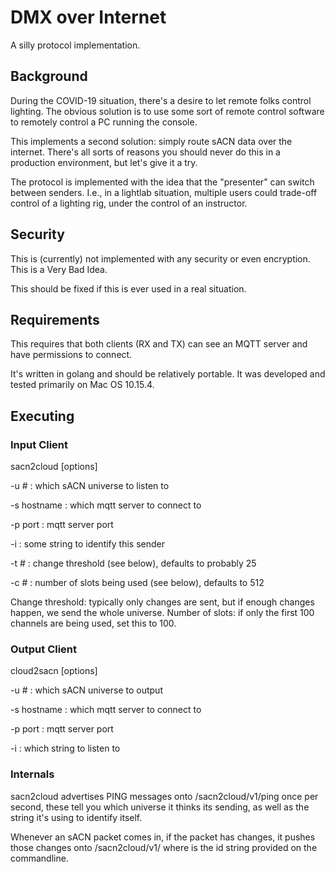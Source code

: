 # DMX over Internet

A silly protocol implementation.

## Background

During the COVID-19 situation, there's a desire to let remote folks control lighting.  The obvious solution is to use some sort of remote control software to remotely control a PC running the console.

This implements a second solution: simply route sACN data over the internet.  There's all sorts of reasons you should never do this in a production environment, but let's give it a try.

The protocol is implemented with the idea that the "presenter" can switch between senders.  I.e., in a lightlab situation, multiple users could trade-off control of a lighting rig, under the control of an instructor.  

## Security

This is (currently) not implemented with any security or even encryption.   This is a Very Bad Idea.  

This should be fixed if this is ever used in a real situation.

## Requirements

This requires that both clients (RX and TX) can see an MQTT server and have permissions to connect.

It's written in golang and should be relatively portable.  It was developed and tested primarily on Mac OS 10.15.4.

## Executing

### Input Client

sacn2cloud [options]

-u # : which sACN universe to listen to

-s hostname : which mqtt server to connect to

-p port : mqtt server port

-i <string> : some string to identify this sender

-t # : change threshold (see below), defaults to probably 25

-c # : number of slots being used (see below), defaults to 512

Change threshold: typically only changes are sent, but if enough changes happen, we send the whole universe.
Number of slots: if only the first 100 channels are being used, set this to 100.  

### Output Client

cloud2sacn [options]

-u # : which sACN universe to output

-s hostname : which mqtt server to connect to

-p port : mqtt server port

-i <string> : which string to listen to

### Internals

sacn2cloud advertises PING messages onto /sacn2cloud/v1/ping once per second, these tell you which universe it thinks its sending, as well as the string it's using to identify itself.

Whenever an sACN packet comes in, if the packet has changes, it pushes those changes onto /sacn2cloud/v1/<string> where <string> is the id string provided on the commandline.  
